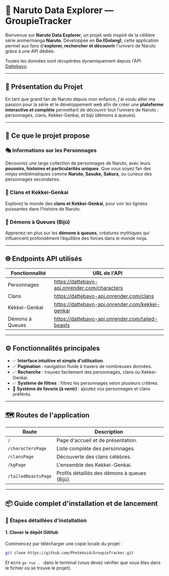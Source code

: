 # 🌌 Naruto Data Explorer — GroupieTracker  

Bienvenue sur **Naruto Data Explorer**, un projet web inspiré de la célèbre série anime/manga **Naruto**. Développée en **Go (Golang)**, cette application permet aux fans d'**explorer, rechercher et découvrir** l'univers de Naruto grâce à une API dédiée.  

Toutes les données sont récupérées dynamiquement depuis l'API [Dattebayo](https://api-dattebayo.vercel.app/).  

---

## 📜 Présentation du Projet  

En tant que grand fan de Naruto depuis mon enfance, j'ai voulu allier ma passion pour la série et le développement web afin de créer une **plateforme interactive et complète** permettant de découvrir tout l’univers de Naruto : personnages, clans, Kekkei-Genkai, et bijū (démons à queues).  

---

## 🚀 Ce que le projet propose  

### 🎭 Informations sur les Personnages  
Découvrez une large collection de personnages de Naruto, avec leurs **pouvoirs, histoires et particularités uniques**. Que vous soyez fan des ninjas emblématiques comme **Naruto, Sasuke, Sakura**, ou curieux des personnages secondaires.

### 🏯 Clans et Kekkei-Genkai  
Explorez le monde des **clans et Kekkei-Genkai**, pour voir les lignées puissantes dans l’histoire de Naruto.  

### 🦊 Démons à Queues (Bijū)  
Apprenez-en plus sur les **démons à queues**, créatures mythiques qui influencent profondément l’équilibre des forces dans le monde ninja.  

---

## 🌐 Endpoints API utilisés  

| Fonctionnalité          | URL de l'API                                                  |
|-------------------------|---------------------------------------------------------------|
| Personnages             | https://dattebayo-api.onrender.com/characters                 |
| Clans                   | https://dattebayo-api.onrender.com/clans                      |
| Kekkei-Genkai           | https://dattebayo-api.onrender.com/kekkei-genkai              |
| Démons à Queues         | https://dattebayo-api.onrender.com/tailed-beasts              |

---

## ⚙️ Fonctionnalités principales  

- ✅ **Interface intuitive et simple d'utilisation**.  
- ✅ **Pagination** : navigation fluide à travers de nombreuses données.  
- ✅ **Recherche** : trouvez facilement des personnages, clans ou Kekkei-Genkai.  
- ✅ **Système de filtres** : filtrez les personnages selon plusieurs critères.  
- 🚧 **Système de favoris (à venir)** : ajoutez vos personnages et clans préférés.  

---

## 🗺️ Routes de l'application  

| Route                 | Description                                    |
|-----------------------|------------------------------------------------|
| `/`                   | Page d'accueil et de présentation.             |
| `/charactersPage`     | Liste complète des personnages.                |
| `/clansPage`          | Découverte des clans célèbres.                 |
| `/kgPage`             | L'ensemble des Kekkei-Genkai.                  |
| `/tailedBeastsPage`   | Profils détaillés des démons à queues (Bijū).  |

---

## 📦 Guide complet d'installation et de lancement  


### 🔽 Étapes détaillées d'installation  

#### 1. **Cloner le dépôt GitHub**  

Commencez par télécharger une copie locale du projet :  

```bash
git clone https://github.com/PhntmVoid/GroupieTracker.git 
```
Et ecris ```go run . ``` dans le terminal (vous devez vérifier que vous êtes dans le fichier où se trouve le projet).

